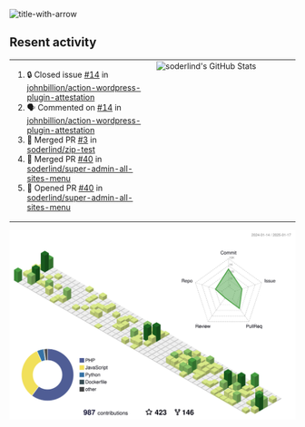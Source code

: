 
![title-with-arrow](https://github.com/soderlind/soderlind/assets/1649452/0f685042-97c3-46ba-b290-804d07f05370)



## Resent activity

<table width="100%" border="0"><tr><td width="49%">

<!--START_SECTION:activity-->
1. 🔒 Closed issue [#14](https://github.com/johnbillion/action-wordpress-plugin-attestation/issues/14) in [johnbillion/action-wordpress-plugin-attestation](https://github.com/johnbillion/action-wordpress-plugin-attestation)
2. 🗣 Commented on [#14](https://github.com/johnbillion/action-wordpress-plugin-attestation/issues/14#issuecomment-2597757989) in [johnbillion/action-wordpress-plugin-attestation](https://github.com/johnbillion/action-wordpress-plugin-attestation)
3. 🎉 Merged PR [#3](https://github.com/soderlind/zip-test/pull/3) in [soderlind/zip-test](https://github.com/soderlind/zip-test)
4. 🎉 Merged PR [#40](https://github.com/soderlind/super-admin-all-sites-menu/pull/40) in [soderlind/super-admin-all-sites-menu](https://github.com/soderlind/super-admin-all-sites-menu)
5. 💪 Opened PR [#40](https://github.com/soderlind/super-admin-all-sites-menu/pull/40) in [soderlind/super-admin-all-sites-menu](https://github.com/soderlind/super-admin-all-sites-menu)
<!--END_SECTION:activity-->
  </td>
<td width="49%" valign="top">
     <img  alt="soderlind's GitHub Stats" src="https://awesome-github-stats.azurewebsites.net/user-stats/soderlind?cardType=octocat&theme=github&preferLogin=false&Title=FFFFFF&Border=FFFFFF" />
</td></tr></table>


![](./profile-3d-contrib/profile-green-animate.svg)


